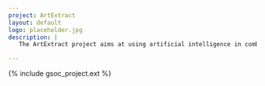 ```yaml
---
project: ArtExtract
layout: default
logo: placeholder.jpg
description: |
   The ArtExtract project aims at using artificial intelligence in combination with multi-spectral imaging techniques to gain insight in ancient paintings and other form of fine art. 

---
```


{% include gsoc_project.ext %}
